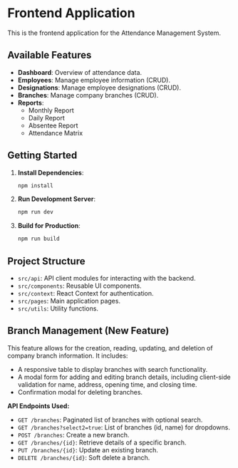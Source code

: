 # Frontend Application

This is the frontend application for the Attendance Management System.

## Available Features

- **Dashboard**: Overview of attendance data.
- **Employees**: Manage employee information (CRUD).
- **Designations**: Manage employee designations (CRUD).
- **Branches**: Manage company branches (CRUD).
- **Reports**:
  - Monthly Report
  - Daily Report
  - Absentee Report
  - Attendance Matrix

## Getting Started

1.  **Install Dependencies**:
    ```bash
    npm install
    ```

2.  **Run Development Server**:
    ```bash
    npm run dev
    ```

3.  **Build for Production**:
    ```bash
    npm run build
    ```

## Project Structure

- `src/api`: API client modules for interacting with the backend.
- `src/components`: Reusable UI components.
- `src/context`: React Context for authentication.
- `src/pages`: Main application pages.
- `src/utils`: Utility functions.

## Branch Management (New Feature)

This feature allows for the creation, reading, updating, and deletion of company branch information. It includes:

- A responsive table to display branches with search functionality.
- A modal form for adding and editing branch details, including client-side validation for name, address, opening time, and closing time.
- Confirmation modal for deleting branches.

**API Endpoints Used:**

- `GET /branches`: Paginated list of branches with optional search.
- `GET /branches?select2=true`: List of branches (id, name) for dropdowns.
- `POST /branches`: Create a new branch.
- `GET /branches/{id}`: Retrieve details of a specific branch.
- `PUT /branches/{id}`: Update an existing branch.
- `DELETE /branches/{id}`: Soft delete a branch.
